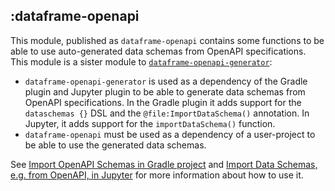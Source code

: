 ## :dataframe-openapi

This module, published as `dataframe-openapi` contains some functions to be able to use auto-generated
data schemas from OpenAPI specifications. This module is a sister module to
[`dataframe-openapi-generator`](../dataframe-openapi-generator):

- `dataframe-openapi-generator` is used as a dependency of the Gradle plugin and Jupyter plugin to be able to generate
  data schemas from OpenAPI specifications. In the Gradle plugin it adds support for the `dataschemas {}` DSL and the
  `@file:ImportDataSchema()` annotation. In Jupyter, it adds support for the `importDataSchema()` function.
- `dataframe-openapi` must be used as a dependency of a user-project to be able to use the generated data schemas.

See [Import OpenAPI Schemas in Gradle project](https://kotlin.github.io/dataframe/schemasimportopenapigradle.html) and
[Import Data Schemas, e.g. from OpenAPI, in Jupyter](https://kotlin.github.io/dataframe/schemasimportopenapijupyter.html)
for more information about how to use it.
